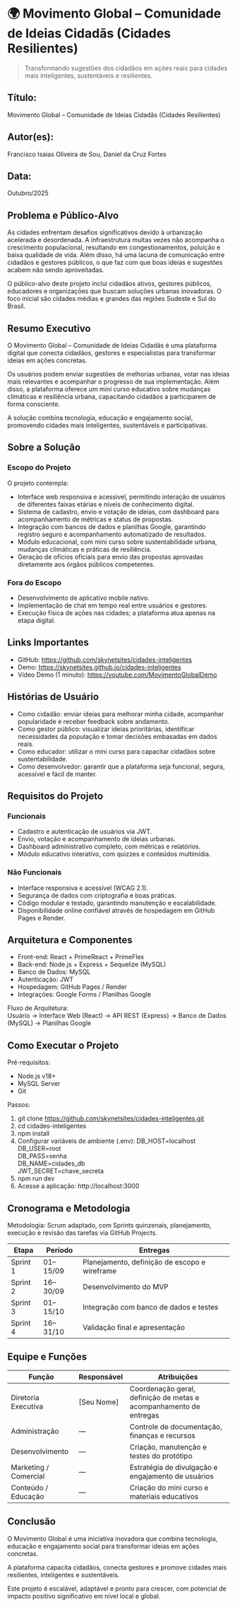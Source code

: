 # 🌍 Movimento Global – Comunidade de Ideias Cidadãs (Cidades Resilientes)

> Transformando sugestões dos cidadãos em ações reais para cidades mais inteligentes, sustentáveis e resilientes.

## Título:
Movimento Global – Comunidade de Ideias Cidadãs (Cidades Resilientes)

## Autor(es):
Francisco Isaias Oliveira de Sou, Daniel da Cruz Fortes

## Data:
Outubro/2025

## Problema e Público-Alvo
As cidades enfrentam desafios significativos devido à urbanização acelerada e desordenada. A infraestrutura muitas vezes não acompanha o crescimento populacional, resultando em congestionamentos, poluição e baixa qualidade de vida. Além disso, há uma lacuna de comunicação entre cidadãos e gestores públicos, o que faz com que boas ideias e sugestões acabem não sendo aproveitadas.  

O público-alvo deste projeto inclui cidadãos ativos, gestores públicos, educadores e organizações que buscam soluções urbanas inovadoras. O foco inicial são cidades médias e grandes das regiões Sudeste e Sul do Brasil.

## Resumo Executivo
O Movimento Global – Comunidade de Ideias Cidadãs é uma plataforma digital que conecta cidadãos, gestores e especialistas para transformar ideias em ações concretas.  

Os usuários podem enviar sugestões de melhorias urbanas, votar nas ideias mais relevantes e acompanhar o progresso de sua implementação. Além disso, a plataforma oferece um mini curso educativo sobre mudanças climáticas e resiliência urbana, capacitando cidadãos a participarem de forma consciente.  

A solução combina tecnologia, educação e engajamento social, promovendo cidades mais inteligentes, sustentáveis e participativas.

## Sobre a Solução

### Escopo do Projeto
O projeto contempla:
- Interface web responsiva e acessível, permitindo interação de usuários de diferentes faixas etárias e níveis de conhecimento digital.  
- Sistema de cadastro, envio e votação de ideias, com dashboard para acompanhamento de métricas e status de propostas.  
- Integração com bancos de dados e planilhas Google, garantindo registro seguro e acompanhamento automatizado de resultados.  
- Módulo educacional, com mini curso sobre sustentabilidade urbana, mudanças climáticas e práticas de resiliência.  
- Geração de ofícios oficiais para envio das propostas aprovadas diretamente aos órgãos públicos competentes.

### Fora do Escopo
- Desenvolvimento de aplicativo mobile nativo.  
- Implementação de chat em tempo real entre usuários e gestores.  
- Execução física de ações nas cidades; a plataforma atua apenas na etapa digital.

## Links Importantes
- GitHub: https://github.com/skynetsites/cidades-inteligentes  
- Demo: https://skynetsites.github.io/cidades-inteligentes  
- Vídeo Demo (1 minuto): https://youtube.com/MovimentoGlobalDemo  

## Histórias de Usuário
- Como cidadão: enviar ideias para melhorar minha cidade, acompanhar popularidade e receber feedback sobre andamento.  
- Como gestor público: visualizar ideias prioritárias, identificar necessidades da população e tomar decisões embasadas em dados reais.  
- Como educador: utilizar o mini curso para capacitar cidadãos sobre sustentabilidade.  
- Como desenvolvedor: garantir que a plataforma seja funcional, segura, acessível e fácil de manter.

## Requisitos do Projeto
### Funcionais
- Cadastro e autenticação de usuários via JWT.  
- Envio, votação e acompanhamento de ideias urbanas.  
- Dashboard administrativo completo, com métricas e relatórios.  
- Módulo educativo interativo, com quizzes e conteúdos multimídia.

### Não Funcionais
- Interface responsiva e acessível (WCAG 2.1).  
- Segurança de dados com criptografia e boas práticas.  
- Código modular e testado, garantindo manutenção e escalabilidade.  
- Disponibilidade online confiável através de hospedagem em GitHub Pages e Render.

## Arquitetura e Componentes
- Front-end: React + PrimeReact + PrimeFlex  
- Back-end: Node.js + Express + Sequelize (MySQL)  
- Banco de Dados: MySQL  
- Autenticação: JWT  
- Hospedagem: GitHub Pages / Render  
- Integrações: Google Forms / Planilhas Google  

Fluxo de Arquitetura:  
Usuário → Interface Web (React) → API REST (Express) → Banco de Dados (MySQL) → Planilhas Google

## Como Executar o Projeto
Pré-requisitos:
- Node.js v18+  
- MySQL Server  
- Git  

Passos:
1. git clone https://github.com/skynetsites/cidades-inteligentes.git  
2. cd cidades-inteligentes  
3. npm install  
4. Configurar variáveis de ambiente (.env):
   DB_HOST=localhost  
   DB_USER=root  
   DB_PASS=senha  
   DB_NAME=cidades_db  
   JWT_SECRET=chave_secreta  
5. npm run dev  
6. Acesse a aplicação: http://localhost:3000  

## Cronograma e Metodologia
Metodologia: Scrum adaptado, com Sprints quinzenais, planejamento, execução e revisão das tarefas via GitHub Projects.

| Etapa       | Período   | Entregas                                     |
|------------|-----------|---------------------------------------------|
| Sprint 1   | 01–15/09 | Planejamento, definição de escopo e wireframe |
| Sprint 2   | 16–30/09 | Desenvolvimento do MVP                       |
| Sprint 3   | 01–15/10 | Integração com banco de dados e testes       |
| Sprint 4   | 16–31/10 | Validação final e apresentação               |

## Equipe e Funções
| Função                  | Responsável    | Atribuições                                                        |
|-------------------------|----------------|-------------------------------------------------------------------|
| Diretoria Executiva      | [Seu Nome]    | Coordenação geral, definição de metas e acompanhamento de entregas |
| Administração            | —             | Controle de documentação, finanças e recursos                     |
| Desenvolvimento          | —             | Criação, manutenção e testes do protótipo                          |
| Marketing / Comercial    | —             | Estratégia de divulgação e engajamento de usuários                 |
| Conteúdo / Educação      | —             | Criação do mini curso e materiais educativos                       |

## Conclusão
O Movimento Global é uma iniciativa inovadora que combina tecnologia, educação e engajamento social para transformar ideias em ações concretas.  

A plataforma capacita cidadãos, conecta gestores e promove cidades mais resilientes, inteligentes e sustentáveis.  

Este projeto é escalável, adaptável e pronto para crescer, com potencial de impacto positivo significativo em nível local e global.
